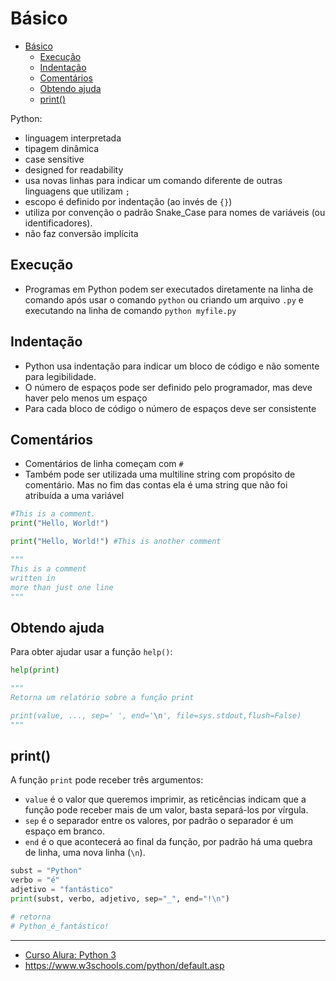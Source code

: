 
# Básico
- [Básico](#b%c3%a1sico)
  - [Execução](#execu%c3%a7%c3%a3o)
  - [Indentação](#indenta%c3%a7%c3%a3o)
  - [Comentários](#coment%c3%a1rios)
  - [Obtendo ajuda](#obtendo-ajuda)
  - [print()](#print)

Python:
  - linguagem interpretada
  - tipagem dinâmica
  - case sensitive
  - designed for readability
  - usa novas linhas para indicar um comando diferente de outras linguagens que utilizam `;`
  - escopo é definido por indentação (ao invés de `{}`)
  - utiliza por convenção o padrão Snake_Case para nomes de variáveis (ou identificadores).
  - não faz conversão implícita

## Execução

- Programas em Python podem ser executados diretamente na linha de comando após usar o comando `python` ou criando um arquivo `.py` e executando na linha de comando `python myfile.py`

## Indentação

- Python usa indentação para indicar um bloco de código e não somente para legibilidade.
- O número de espaços pode ser definido pelo programador, mas deve haver pelo menos um espaço
- Para cada bloco de código o número de espaços deve ser consistente

## Comentários

- Comentários de linha começam com `#`
- Também pode ser utilizada uma multiline string com propósito de comentário. Mas no fim das contas ela é uma string que não foi atribuída a uma variável

```python
#This is a comment.
print("Hello, World!")

print("Hello, World!") #This is another comment

"""
This is a comment
written in
more than just one line
"""
```

## Obtendo ajuda

Para obter ajudar usar a função `help()`:
```python
help(print)

"""
Retorna um relatório sobre a função print

print(value, ..., sep=' ', end='\n', file=sys.stdout,flush=False)
"""
``` 

## print()

A função `print` pode receber três argumentos:
- `value` é o valor que queremos imprimir, as reticências indicam que a função pode receber mais de um valor, basta separá-los por vírgula.
- `sep` é o separador entre os valores, por padrão o separador é um espaço em branco.
- `end` é o que acontecerá ao final da função, por padrão há uma quebra de linha, uma nova linha (`\n`).
  
```python
subst = "Python"
verbo = "é"
adjetivo = "fantástico"
print(subst, verbo, adjetivo, sep="_", end="!\n")

# retorna
# Python_é_fantástico!
```

---

- [Curso Alura: Python 3](https://www.alura.com.br/curso-online-python-3-introducao-a-nova-versao-da-linguagem?gclid=Cj0KCQiAqY3zBRDQARIsAJeCVxP-Ag55qq4Dkdn96JyrWNBFyShMf3_KAOM-iY0o14u4bw8axUzTNr0aAi0kEALw_wcB)
- https://www.w3schools.com/python/default.asp